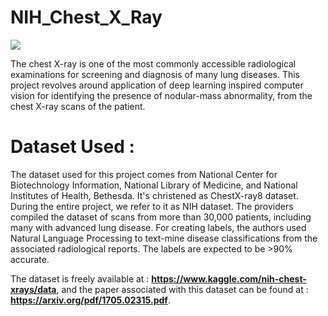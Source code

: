 # NIH_Chest_X_Ray

![](https://github.com/CodingWitcher/NIH_Chest_X_Ray/blob/main/images_for_readme/1.jpg)

The chest X-ray is one of the most commonly accessible radiological examinations for screening and diagnosis of many lung diseases. This project revolves around application of deep learning inspired computer vision for identifying the presence of nodular-mass abnormality, from the chest X-ray scans of the patient.

# Dataset Used : 
The dataset used for this project comes from National Center for Biotechnology Information, National Library of Medicine, and National Institutes of Health, Bethesda. It's christened as ChestX-ray8 dataset. During the entire project, we refer to it as NIH dataset. The providers compiled the dataset of scans from more than 30,000 patients, including many with advanced lung disease. For creating labels, the authors used Natural Language Processing to text-mine disease classifications from the associated radiological reports. The labels are expected to be >90% accurate.

The dataset is freely available at : **https://www.kaggle.com/nih-chest-xrays/data**, and the paper associated with this dataset can be found at : **https://arxiv.org/pdf/1705.02315.pdf**. 
